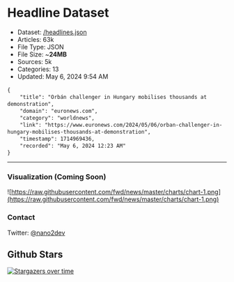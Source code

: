 # Headline Dataset

- Dataset: [/headlines.json](https://raw.githubusercontent.com/fwd/news/master/headlines.json) 
- Articles: 63k
- File Type: JSON
- File Size: ~**24MB**
- Sources: 5k
- Categories: 13
- Updated: May 6, 2024 9:54 AM

```
{
    "title": "Orbán challenger in Hungary mobilises thousands at demonstration",
    "domain": "euronews.com",
    "category": "worldnews",
    "link": "https://www.euronews.com/2024/05/06/orban-challenger-in-hungary-mobilises-thousands-at-demonstration",
    "timestamp": 1714969436,
    "recorded": "May 6, 2024 12:23 AM"
}
```

---

### Visualization (Coming Soon)

![https://raw.githubusercontent.com/fwd/news/master/charts/chart-1.png](https://raw.githubusercontent.com/fwd/news/master/charts/chart-1.png)

### Contact 

Twitter: [@nano2dev](https://twitter.com/nano2dev)

## Github Stars

[![Stargazers over time](https://starchart.cc/fwd/news.svg)](https://starchart.cc/fwd/news)
